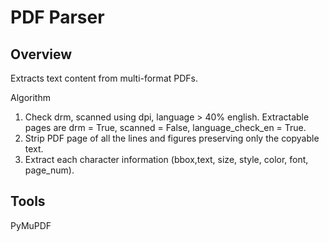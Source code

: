 # PDF Parser
## Overview
Extracts text content from multi-format PDFs.

Algorithm
1. Check drm, scanned using dpi, language > 40% english. Extractable pages are drm = True, scanned = False, language_check_en = True.
2. Strip PDF page of all the lines and figures preserving only the copyable text.
3. Extract each character information (bbox,text, size, style, color, font, page_num). 

## Tools
PyMuPDF
